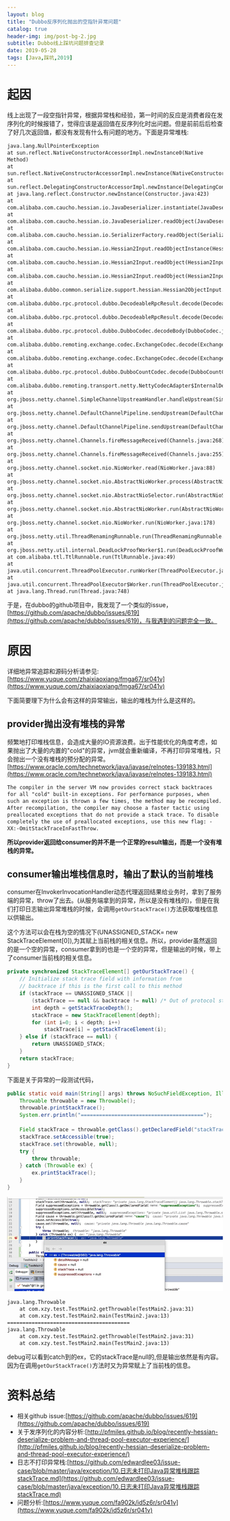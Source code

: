 ```yaml
---
layout: blog
title: "Dubbo反序列化抛出的空指针异常问题"
catalog: true
header-img: img/post-bg-2.jpg
subtitle: Dubbo线上踩坑问题排查记录
date: 2019-05-28
tags: [Java,踩坑,2019]
---
```

# 起因
线上出现了一段空指针异常，根据异常栈和经验，第一时间的反应是消费者段在发序列化的时候报错了，觉得应该是返回值在反序列化时出问题。但是前前后后检查了好几次返回值，都没有发现有什么有问题的地方。下面是异常堆栈:
```
java.lang.NullPointerException
at sun.reflect.NativeConstructorAccessorImpl.newInstance0(Native Method)
at sun.reflect.NativeConstructorAccessorImpl.newInstance(NativeConstructorAccessorImpl.java:62)
at sun.reflect.DelegatingConstructorAccessorImpl.newInstance(DelegatingConstructorAccessorImpl.java:45)
at java.lang.reflect.Constructor.newInstance(Constructor.java:423)
at com.alibaba.com.caucho.hessian.io.JavaDeserializer.instantiate(JavaDeserializer.java:271)
at com.alibaba.com.caucho.hessian.io.JavaDeserializer.readObject(JavaDeserializer.java:155)
at com.alibaba.com.caucho.hessian.io.SerializerFactory.readObject(SerializerFactory.java:397)
at com.alibaba.com.caucho.hessian.io.Hessian2Input.readObjectInstance(Hessian2Input.java:2070)
at com.alibaba.com.caucho.hessian.io.Hessian2Input.readObject(Hessian2Input.java:2005)
at com.alibaba.com.caucho.hessian.io.Hessian2Input.readObject(Hessian2Input.java:1990)
at com.alibaba.dubbo.common.serialize.support.hessian.Hessian2ObjectInput.readObject(Hessian2ObjectInput.java:88)
at com.alibaba.dubbo.rpc.protocol.dubbo.DecodeableRpcResult.decode(DecodeableRpcResult.java:92)
at com.alibaba.dubbo.rpc.protocol.dubbo.DecodeableRpcResult.decode(DecodeableRpcResult.java:109)
at com.alibaba.dubbo.rpc.protocol.dubbo.DubboCodec.decodeBody(DubboCodec.java:97)
at com.alibaba.dubbo.remoting.exchange.codec.ExchangeCodec.decode(ExchangeCodec.java:129)
at com.alibaba.dubbo.remoting.exchange.codec.ExchangeCodec.decode(ExchangeCodec.java:90)
at com.alibaba.dubbo.rpc.protocol.dubbo.DubboCountCodec.decode(DubboCountCodec.java:46)
at com.alibaba.dubbo.remoting.transport.netty.NettyCodecAdapter$InternalDecoder.messageReceived(NettyCodecAdapter.java:134)
at org.jboss.netty.channel.SimpleChannelUpstreamHandler.handleUpstream(SimpleChannelUpstreamHandler.java:70)
at org.jboss.netty.channel.DefaultChannelPipeline.sendUpstream(DefaultChannelPipeline.java:564)
at org.jboss.netty.channel.DefaultChannelPipeline.sendUpstream(DefaultChannelPipeline.java:559)
at org.jboss.netty.channel.Channels.fireMessageReceived(Channels.java:268)
at org.jboss.netty.channel.Channels.fireMessageReceived(Channels.java:255)
at org.jboss.netty.channel.socket.nio.NioWorker.read(NioWorker.java:88)
at org.jboss.netty.channel.socket.nio.AbstractNioWorker.process(AbstractNioWorker.java:108)
at org.jboss.netty.channel.socket.nio.AbstractNioSelector.run(AbstractNioSelector.java:337)
at org.jboss.netty.channel.socket.nio.AbstractNioWorker.run(AbstractNioWorker.java:89)
at org.jboss.netty.channel.socket.nio.NioWorker.run(NioWorker.java:178)
at org.jboss.netty.util.ThreadRenamingRunnable.run(ThreadRenamingRunnable.java:108)
at org.jboss.netty.util.internal.DeadLockProofWorker$1.run(DeadLockProofWorker.java:42)
at com.alibaba.ttl.TtlRunnable.run(TtlRunnable.java:49)
at java.util.concurrent.ThreadPoolExecutor.runWorker(ThreadPoolExecutor.java:1149)
at java.util.concurrent.ThreadPoolExecutor$Worker.run(ThreadPoolExecutor.java:624)
at java.lang.Thread.run(Thread.java:748)
```
于是，在dubbo的github项目中，我发现了一个类似的issue，[https://github.com/apache/dubbo/issues/619](https://github.com/apache/dubbo/issues/619)，与我遇到的问题完全一致。

# 原因
详细地异常追踪和源码分析请参见:[https://www.yuque.com/zhaixiaoxiang/fmga67/sr041v](https://www.yuque.com/zhaixiaoxiang/fmga67/sr041v)

下面简要理下为什么会有这样的异常输出，输出的堆栈为什么是这样的。

## provider抛出没有堆栈的异常
频繁地打印堆栈信息，会造成大量的IO资源浪费。出于性能优化的角度考虑，如果抛出了大量的内置的"cold"的异常，jvm就会重新编译，不再打印异常堆栈，只会抛出一个没有堆栈的预分配的异常。
[https://www.oracle.com/technetwork/java/javase/relnotes-139183.html](https://www.oracle.com/technetwork/java/javase/relnotes-139183.html)
```
The compiler in the server VM now provides correct stack backtraces for all "cold" built-in exceptions. For performance purposes, when such an exception is thrown a few times, the method may be recompiled. After recompilation, the compiler may choose a faster tactic using preallocated exceptions that do not provide a stack trace. To disable completely the use of preallocated exceptions, use this new flag: -XX:-OmitStackTraceInFastThrow.
```
<B>所以provider返回给consumer的并不是一个正常的result输出，而是一个没有堆栈的异常。</B>

## consumer输出堆栈信息时，输出了默认的当前堆栈
consumer在InvokerInvocationHandler动态代理返回结果给业务时，拿到了服务端的异常，throw了出去。(从服务端拿到的异常，所以是没有堆栈的)，但是在我们打印日志输出异常堆栈的时候，会调用`getOurStackTrace()`方法获取堆栈信息以供输出。

这个方法可以会在栈为空的情况下(UNASSIGNED_STACK= new StackTraceElement[0]),为其赋上当前栈的相关信息。所以，provider虽然返回的是一个空的异常，consumer拿到的也是一个空的异常，但是输出的时候，带上了consumer当前栈的相关信息。
```java
private synchronized StackTraceElement[] getOurStackTrace() {
    // Initialize stack trace field with information from
    // backtrace if this is the first call to this method
    if (stackTrace == UNASSIGNED_STACK ||
        (stackTrace == null && backtrace != null) /* Out of protocol state */) {
        int depth = getStackTraceDepth();
        stackTrace = new StackTraceElement[depth];
        for (int i=0; i < depth; i++)
            stackTrace[i] = getStackTraceElement(i);
    } else if (stackTrace == null) {
        return UNASSIGNED_STACK;
    }
    return stackTrace;
}
```

下面是关于异常的一段测试代码，
```java
public static void main(String[] args) throws NoSuchFieldException, IllegalAccessException {
    Throwable throwable = new Throwable();
    throwable.printStackTrace();
    System.err.println("========================================");

    Field stackTrace = throwable.getClass().getDeclaredField("stackTrace");
    stackTrace.setAccessible(true);
    stackTrace.set(throwable, null);
    try {
        throw throwable;
    } catch (Throwable ex) {
        ex.printStackTrace();
    }
}
```
![debug截图](https://raw.githubusercontent.com/RussXia/RussXia.github.io/master/_pic/null_pointer_debug.jpg)
```
java.lang.Throwable
	at com.xzy.test.TestMain2.getThrowable(TestMain2.java:31)
	at com.xzy.test.TestMain2.main(TestMain2.java:13)
========================================
java.lang.Throwable
	at com.xzy.test.TestMain2.getThrowable(TestMain2.java:31)
	at com.xzy.test.TestMain2.main(TestMain2.java:13)
```
debug可以看到catch到的ex，它的stackTrace是null的,但是输出依然是有内容。因为在调用`getOurStackTrace()`方法时又为异常赋上了当前栈的信息。


# 资料总结
+ 相关github issue:[https://github.com/apache/dubbo/issues/619](https://github.com/apache/dubbo/issues/619)
+ 关于发序列化的内容分析:[http://pfmiles.github.io/blog/recently-hessian-deserialize-problem-and-thread-pool-executor-experience/](http://pfmiles.github.io/blog/recently-hessian-deserialize-problem-and-thread-pool-executor-experience/)
+ 日志不打印异常栈:[https://github.com/edwardlee03/issue-case/blob/master/java/exception/10.日志未打印Java异常堆栈跟踪stackTrace.md](https://github.com/edwardlee03/issue-case/blob/master/java/exception/10.日志未打印Java异常堆栈跟踪stackTrace.md)
+ 问题分析:[https://www.yuque.com/fa902k/id5z6r/sr041v](https://www.yuque.com/fa902k/id5z6r/sr041v)
